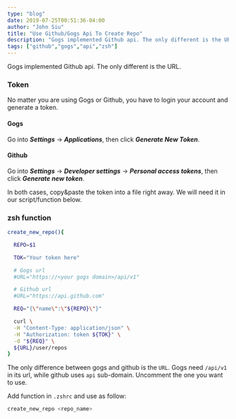 ```yaml
---
type: "blog"
date: 2019-07-25T00:51:36-04:00
author: "John Siu"
title: "Use Github/Gogs Api To Create Repo"
description: "Gogs implemented Github api. The only different is the URL."
tags: ["github","gogs","api","zsh"]
---
```


Gogs implemented Github api. The only different is the URL.
<!--more-->

### Token

No matter you are using Gogs or Github, you have to login your account and generate a token.

#### Gogs

Go into ***Settings*** -> ***Applications***, then click ***Generate New Token***.

#### Github

Go into ***Settings*** -> ***Developer settings*** -> ***Personal access tokens***, then click ***Generate new token***.

In both cases, copy&paste the token into a file right away. We will need it in our script/function below.

### zsh function

```zsh
create_new_repo(){

  REPO=$1

  TOK="Your token here"

  # Gogs url
  #URL="https://<your gogs domain>/api/v1"

  # Github url
  #URL="https://api.github.com"

  REQ="{\"name\":\"${REPO}\"}"

  curl \
  -H "Content-Type: application/json" \
  -H "Authorization: token ${TOK}" \
  -d "${REQ}" \
  ${URL}/user/repos
}
```

The only difference between gogs and github is the `URL`. Gogs need `/api/v1` in its url, while github uses `api` sub-domain. Uncomment the one you want to use.

Add function in `.zshrc` and use as follow:

```zsh
create_new_repo <repo_name>
```
